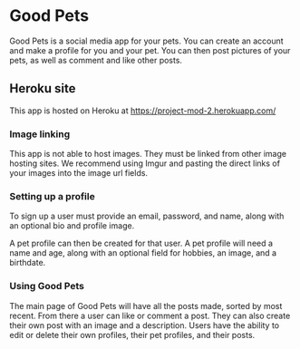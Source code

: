 # Good Pets

Good Pets is a social media app for your pets. You can create an account and make a profile for you and your pet. You can then post pictures of your pets, as well as comment and like other posts.

## Heroku site

This app is hosted on Heroku at https://project-mod-2.herokuapp.com/

### Image linking

This app is not able to host images. They must be linked from other image hosting sites. We recommend using Imgur and pasting the direct links of your images into the image url fields.

### Setting up a profile

To sign up a user must provide an email, password, and name, along with an optional bio and profile image.

A pet profile can then be created for that user. A pet profile will need a name and age, along with an optional field for hobbies, an image, and a birthdate.

### Using Good Pets

The main page of Good Pets will have all the posts made, sorted by most recent. From there a user can like or comment a post. They can also create their own post with an image and a description. Users have the ability to edit or delete their own profiles, their pet profiles, and their posts.